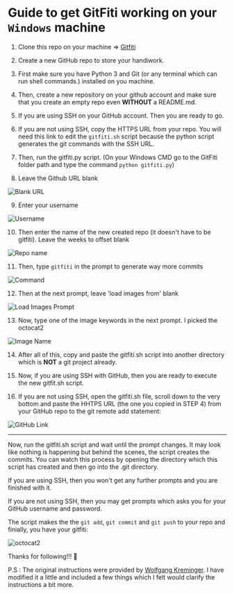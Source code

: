 # Guide to get GitFiti working on your `Windows` machine

1. Clone this repo on your machine => [Gitfiti](https://github.com/aneagoie/gitfiti)

2. Create a new GitHub repo to store your handiwork.

3. First make sure you have Python 3 and Git (or any terminal which can run shell commands.) installed on you machine.

4. Then, create a new repository on your github account and make sure that you create an empty repo even __WITHOUT__ a README.md.

5. If you are using SSH on your GitHub account. Then you are ready to go.

6. If you are not using SSH, copy the HTTPS URL from your repo. You will need this link to edit the `gitfiti.sh` script because the python script generates the git commands with the SSH URL.

7. Then, run the gitfiti.py script. (On your Windows CMD go to the GitFiti folder path and type the command `python gitfiti.py`)

8. Leave the Github URL blank

![Blank URL](https://i.udemycdn.com/redactor/raw/2019-03-10_09-10-06-4c5104a059fc8d6aace2c55ebf0885f2.png)

9. Enter your username

![Username](https://i.udemycdn.com/redactor/raw/2019-03-10_09-11-07-064dde4a1b8d06da982df6d36ea0d1a2.png)

10. Then enter the name of the new created repo (it doesn't have to be gitfiti). Leave the weeks to offset blank


![Repo name](https://i.udemycdn.com/redactor/raw/2019-03-10_09-12-40-4f3995a9ddae1873c11f6335669ed8f3.png)

11. Then, type `gitfiti` in the prompt to generate way more commits

![Command](https://i.udemycdn.com/redactor/raw/2019-03-10_09-14-05-860aee974e3c1ecaa083ad2575026eef.png)

12. Then at the next prompt, leave 'load images from' blank

![Load Images Prompt](https://i.udemycdn.com/redactor/raw/2019-03-10_09-15-33-262a4bd1c56a6f890c3e0f5dedbf54a7.png)

13. Now, type one of the image keywords in the next prompt. I picked the octocat2

![Image Name](https://i.udemycdn.com/redactor/raw/2019-03-10_09-16-51-7d931ce189cba05c438e0fdbbe8f3952.png)

14. After all of this, copy and paste the gitfiti.sh script into another directory which is __NOT__ a git project already.

15. Now, if you are using SSH with GitHub, then you are ready to execute the new gitfit.sh script.

16. If you are not using SSH, open the gitfiti.sh file, scroll down to the very bottom and paste the HHTPS URL (the one you copied in STEP 4) from your GitHub repo to the git remote add statement:

![GitHub Link](https://i.udemycdn.com/redactor/raw/2019-03-10_09-22-38-c98999da29e5f889b9d0b2d451327ac3.png)
___________________________________________________________________________________________________

Now, run the gitfiti.sh script and wait until the prompt changes. It may look like nothing is happening but behind the scenes, the script creates the commits. You can watch this process by opening the directory which this script has created and then go into the .git directory.

If you are using SSH, then you won't get any further prompts and you are finished with it.

If you are not using SSH, then you may get prompts which asks you for your GitHub username and password.

The script makes the the `git add`, `git commit` and `git push` to your repo and finially, you have your gitfiti:

![octocat2](https://i.udemycdn.com/redactor/raw/2019-03-10_09-29-10-e63632b7f1fffa9daa894f40f70a1d78.png)


Thanks for following!!! 🙂

P.S : The original instructions were provided by [Wolfgang Kreminger](https://github.com/r4pt0s). I have modified it a little and included a few things which I felt would clarify the instructions a bit more.